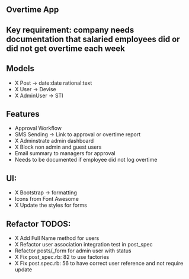 ## Overtime App

## Key requirement: company needs documentation that salaried employees did or did not get overtime each week

## Models
- X Post -> date:date rational:text
- X User -> Devise
- X AdminUser -> STI

## Features
- Approval Workflow
- SMS Sending -> Link to approval or overtime report
- X Adminstrate admin dashboard
- X Block non admin and guest users
- Email summary to managers for approval
- Needs to be documented if employee did not log overtime

## UI:
- X Bootstrap -> formatting
- Icons from Font Awesome
- X Update the styles for forms

## Refactor TODOS:
- X Add Full Name method for users
- X Refactor user association integration test in post_spec
- Refactor posts/_form for admin user with status
- X Fix post_spec.rb: 82 to use factories
- X Fix post.spec.rb: 56 to have correct user reference and not require update